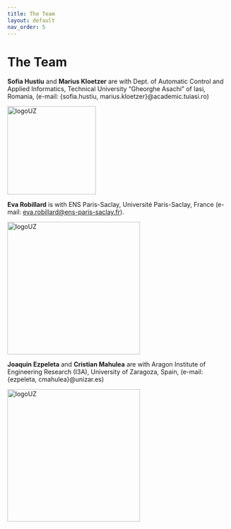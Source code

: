 ```yaml
---
title: The Team
layout: default
nav_order: 5
---
```


# The Team 

**Sofia Hustiu** and **Marius Kloetzer** are with Dept. of Automatic Control and Applied Informatics, Technical University “Gheorghe Asachi” of Iasi, Romania, (e-mail: {sofia.hustiu, marius.kloetzer}@academic.tuiasi.ro)

<img src="../pictures/logo-TUIASI.png" alt="logoUZ" width="200"/>

**Eva Robillard** is with ENS Paris-Saclay, Université Paris-Saclay, France (e-mail: eva.robillard@ens-paris-saclay.fr).

<img src="../pictures/ENSPS_UPSAY_logo_couleur_2.png" alt="logoUZ" width="300"/>

**Joaquin Ezpeleta** and **Cristian Mahulea** are with Aragon Institute of Engineering Research (I3A), University of Zaragoza, Spain, (e-mail: {ezpeleta, cmahulea}@unizar.es)

<img src="../pictures/LogoUZ.png" alt="logoUZ" width="300"/> 


